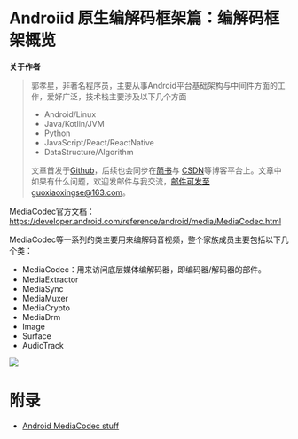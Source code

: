 # Androiid 原生编解码框架篇：编解码框架概览

**关于作者**

>郭孝星，非著名程序员，主要从事Android平台基础架构与中间件方面的工作，爱好广泛，技术栈主要涉及以下几个方面
>
>- Android/Linux
>- Java/Kotlin/JVM
>- Python
>- JavaScript/React/ReactNative
>- DataStructure/Algorithm
>
>文章首发于[Github](https://github.com/guoxiaoxing)，后续也会同步在[简书](http://www.jianshu.com/users/66a47e04215b/latest_articles)与
[CSDN](http://blog.csdn.net/allenwells)等博客平台上。文章中如果有什么问题，欢迎发邮件与我交流，邮件可发至guoxiaoxingse@163.com。

MediaCodec官方文档：https://developer.android.com/reference/android/media/MediaCodec.html

MediaCodec等一系列的类主要用来编解码音视频，整个家族成员主要包括以下几个类：

- MediaCodec：用来访问底层媒体编解码器，即编码器/解码器的部件。
- MediaExtractor
- MediaSync
- MediaMuxer
- MediaCrypto
- MediaDrm
- Image
- Surface
- AudioTrack

<img src="https://github.com/guoxiaoxing/awesome-android-video/raw/master/art/MediaCodec/01/media_codec.png"/>


# 附录

- [Android MediaCodec stuff](http://bigflake.com/mediacodec/)
